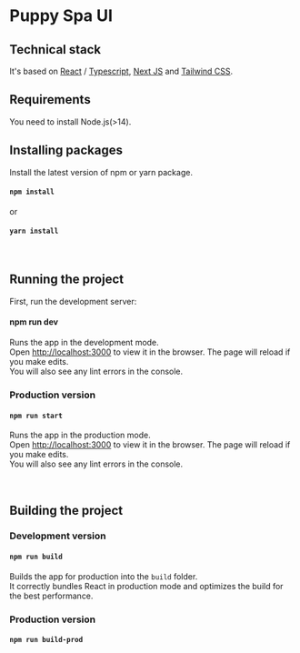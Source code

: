 # Puppy Spa UI

## Technical stack
It's based on [React]((https://github.com/facebook/create-react-app)) / [Typescript](https://www.typescriptlang.org), [Next JS](https://nextjs.org/) and [Tailwind CSS](https://tailwindcss.com).</br>

## Requirements

You need to install Node.js(>14).
<br>

## Installing packages
Install the latest version of npm or yarn package.
#### `npm install`
or
#### `yarn install`
<br>

## Running the project

First, run the development server:
#### npm run dev

Runs the app in the development mode.\
Open [http://localhost:3000](http://localhost:3000) to view it in the browser.
The page will reload if you make edits.\
You will also see any lint errors in the console.

### Production version

#### `npm run start`
Runs the app in the production mode.\
Open [http://localhost:3000](http://localhost:3000) to view it in the browser.
The page will reload if you make edits.\
You will also see any lint errors in the console.

<br>

## Building the project
### Development version
#### `npm run build`
Builds the app for production into the `build` folder.\
It correctly bundles React in production mode and optimizes the build for the best performance.
### Production version
#### `npm run build-prod`




